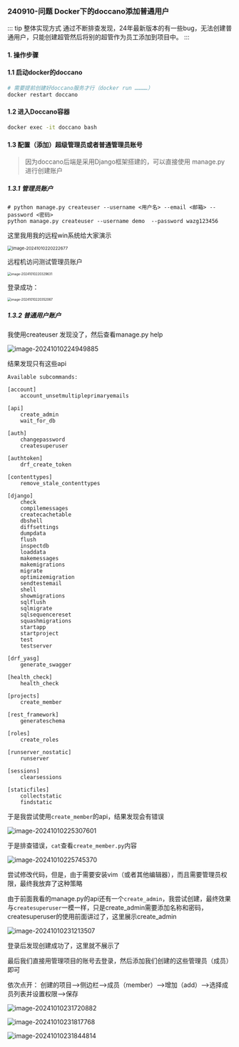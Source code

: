 ### 240910-问题 Docker下的doccano添加普通用户

::: tip 整体实现方式
通过不断排查发现，24年最新版本的有一些bug，无法创建普通用户，只能创建超管然后将别的超管作为员工添加到项目中。
:::

#### 1. 操作步骤

#### 1.1 启动docker的doccano

```bash
# 需要提前创建好doccano服务才行（docker run …………）
docker restart doccano
```

#### 1.2 进入Doccano容器

```sh
docker exec -it doccano bash
```

#### 1.3 配置（添加）超级管理员或者普通管理员账号

> 因为doccano后端是采用Django框架搭建的，可以直接使用 manage.py 进行创建账户

##### 1.3.1 **管理员账户**

```
# python manage.py createuser --username <用户名> --email <邮箱> --password <密码>
python manage.py createuser --username demo  --password wazg123456
```

这里我用我的远程win系统给大家演示

<img src="https://coderethan-1327000741.cos.ap-chengdu.myqcloud.com/blog-pics/image-20241010220222677.png" alt="image-20241010220222677" style="zoom:67%;" />

远程机访问测试管理员账户

<img src="https://coderethan-1327000741.cos.ap-chengdu.myqcloud.com/blog-pics/image-20241010220329631.png" alt="image-20241010220329631" style="zoom: 50%;" />



登录成功：

<img src="https://coderethan-1327000741.cos.ap-chengdu.myqcloud.com/blog-pics/image-20241010220352067.png" alt="image-20241010220352067" style="zoom:50%;" />

##### 1.3.2 **普通用户账户**

我使用createuser 发现没了，然后查看manage.py help

![image-20241010224949885](https://coderethan-1327000741.cos.ap-chengdu.myqcloud.com/blog-pics/image-20241010224949885.png)

结果发现只有这些api

```shell
Available subcommands:

[account]
    account_unsetmultipleprimaryemails

[api]
    create_admin
    wait_for_db

[auth]
    changepassword
    createsuperuser

[authtoken]
    drf_create_token

[contenttypes]
    remove_stale_contenttypes

[django]
    check
    compilemessages
    createcachetable
    dbshell
    diffsettings
    dumpdata
    flush
    inspectdb
    loaddata
    makemessages
    makemigrations
    migrate
    optimizemigration
    sendtestemail
    shell
    showmigrations
    sqlflush
    sqlmigrate
    sqlsequencereset
    squashmigrations
    startapp
    startproject
    test
    testserver

[drf_yasg]
    generate_swagger

[health_check]
    health_check

[projects]
    create_member

[rest_framework]
    generateschema

[roles]
    create_roles

[runserver_nostatic]
    runserver

[sessions]
    clearsessions

[staticfiles]
    collectstatic
    findstatic
```

于是我尝试使用`create_member`的api，结果发现会有错误

![image-20241010225307601](https://coderethan-1327000741.cos.ap-chengdu.myqcloud.com/blog-pics/image-20241010225307601.png)

于是排查错误，`cat`查看`create_member.py`内容

![image-20241010225745370](https://coderethan-1327000741.cos.ap-chengdu.myqcloud.com/blog-pics/image-20241010225745370.png)

尝试修改代码，但是，由于需要安装vim（或者其他编辑器），而且需要管理员权限，最终我放弃了这种策略



由于前面我看的manage.py的api还有一个`create_admin`，我尝试创建，最终效果与`createsuperuser`一模一样，只是create_admin需要添加名称和密码，createsuperuser的使用前面讲过了，这里展示create_admin

![image-20241010231213507](https://coderethan-1327000741.cos.ap-chengdu.myqcloud.com/blog-pics/image-20241010231213507.png)

登录后发现创建成功了，这里就不展示了

最后我们直接用管理项目的账号去登录，然后添加我们创建的这些管理员（成员）即可

依次点开：  创建的项目——>侧边栏——>成员（member）——>增加（add）——>选择成员列表并设置权限——>保存

![image-20241010231720882](https://coderethan-1327000741.cos.ap-chengdu.myqcloud.com/blog-pics/image-20241010231720882.png)

![image-20241010231817768](https://coderethan-1327000741.cos.ap-chengdu.myqcloud.com/blog-pics/image-20241010231817768.png)

![image-20241010231844814](https://coderethan-1327000741.cos.ap-chengdu.myqcloud.com/blog-pics/image-20241010231844814.png)
